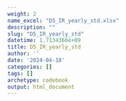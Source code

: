 ```yaml
---
weight: 2
name_excel: "D5_IR_yearly_std.xlsx"
description: ""
slug: "D5_IR_yearly_std"
datetime: 1.7134366e+09
title: D5_IR_yearly_std
author: ''
date: '2024-04-18'
categories: []
tags: []
archetype: codebook
output: html_document
---
```


<div class="tabcontent"></div>
